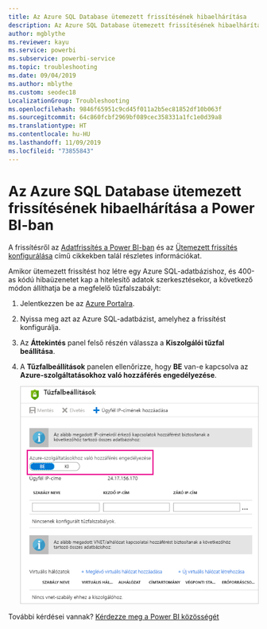 ```yaml
---
title: Az Azure SQL Database ütemezett frissítésének hibaelhárítása
description: Az Azure SQL Database ütemezett frissítésének hibaelhárítása a Power BI-ban
author: mgblythe
ms.reviewer: kayu
ms.service: powerbi
ms.subservice: powerbi-service
ms.topic: troubleshooting
ms.date: 09/04/2019
ms.author: mblythe
ms.custom: seodec18
LocalizationGroup: Troubleshooting
ms.openlocfilehash: 9846f65951c9cd45f011a2b5ec81852df10b063f
ms.sourcegitcommit: 64c860fcbf2969bf089cec358331a1fc1e0d39a8
ms.translationtype: HT
ms.contentlocale: hu-HU
ms.lasthandoff: 11/09/2019
ms.locfileid: "73855843"
---
```

# <a name="troubleshooting-scheduled-refresh-for-azure-sql-databases-in-power-bi"></a>Az Azure SQL Database ütemezett frissítésének hibaelhárítása a Power BI-ban

A frissítésről az [Adatfrissítés a Power BI-ban](refresh-data.md) és az [Ütemezett frissítés konfigurálása](refresh-scheduled-refresh.md) című cikkekben talál részletes információkat.

Amikor ütemezett frissítést hoz létre egy Azure SQL-adatbázishoz, és 400-as kódú hibaüzenetet kap a hitelesítő adatok szerkesztésekor, a következő módon állíthatja be a megfelelő tűzfalszabályt:

1. Jelentkezzen be az [Azure Portalra](https://portal.azure.com).

1. Nyissa meg azt az Azure SQL-adatbázist, amelyhez a frissítést konfigurálja.

1. Az **Áttekintés** panel felső részén válassza a **Kiszolgálói tűzfal beállítása**.

1. A **Tűzfalbeállítások** panelen ellenőrizze, hogy **BE** van-e kapcsolva az **Azure-szolgáltatásokhoz való hozzáférés engedélyezése**.

    ![Engedélyezett Azure-szolgáltatások](media/service-admin-troubleshooting-scheduled-refresh-azure-sql-databases/azurerefresh.png)  

További kérdései vannak? [Kérdezze meg a Power BI közösségét](https://community.powerbi.com/)
